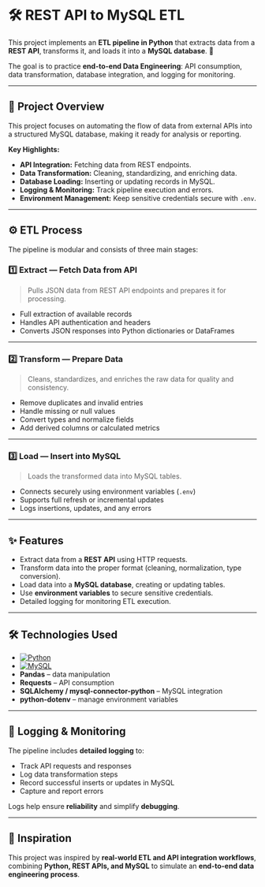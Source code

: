 # 🛠️ REST API to MySQL ETL

This project implements an **ETL pipeline in Python** that extracts data from a **REST API**, transforms it, and loads it into a **MySQL database**. 🚀  

The goal is to practice **end-to-end Data Engineering**: API consumption, data transformation, database integration, and logging for monitoring.

---

## 📖 Project Overview

This project focuses on automating the flow of data from external APIs into a structured MySQL database, making it ready for analysis or reporting.

**Key Highlights:**

- **API Integration:** Fetching data from REST endpoints.  
- **Data Transformation:** Cleaning, standardizing, and enriching data.  
- **Database Loading:** Inserting or updating records in MySQL.  
- **Logging & Monitoring:** Track pipeline execution and errors.  
- **Environment Management:** Keep sensitive credentials secure with `.env`.

---

## ⚙️ ETL Process

The pipeline is modular and consists of three main stages:

### 1️⃣ Extract — Fetch Data from API
> Pulls JSON data from REST API endpoints and prepares it for processing.

- Full extraction of available records  
- Handles API authentication and headers  
- Converts JSON responses into Python dictionaries or DataFrames  

---

### 2️⃣ Transform — Prepare Data
> Cleans, standardizes, and enriches the raw data for quality and consistency.

- Remove duplicates and invalid entries  
- Handle missing or null values  
- Convert types and normalize fields  
- Add derived columns or calculated metrics  

---

### 3️⃣ Load — Insert into MySQL
> Loads the transformed data into MySQL tables.

- Connects securely using environment variables (`.env`)  
- Supports full refresh or incremental updates  
- Logs insertions, updates, and any errors

---

## ✨ Features

- Extract data from a **REST API** using HTTP requests.  
- Transform data into the proper format (cleaning, normalization, type conversion).  
- Load data into a **MySQL database**, creating or updating tables.  
- Use **environment variables** to secure sensitive credentials.  
- Detailed logging for monitoring ETL execution.  
---

## 🛠️ Technologies Used
- [![Python](https://img.shields.io/badge/python-3.11-blue)](https://www.python.org/)  
- [![MySQL](https://img.shields.io/badge/MySQL-8.0-orange)](https://www.mysql.com/)  
- **Pandas** – data manipulation  
- **Requests** – API consumption  
- **SQLAlchemy / mysql-connector-python** – MySQL integration  
- **python-dotenv** – manage environment variables  

---

## 📝 Logging & Monitoring

The pipeline includes **detailed logging** to:

- Track API requests and responses
- Log data transformation steps
- Record successful inserts or updates in MySQL
- Capture and report errors

Logs help ensure **reliability** and simplify **debugging**.

---

## 🧠 Inspiration

This project was inspired by **real-world ETL and API integration workflows**, combining **Python, REST APIs, and MySQL** to simulate an **end-to-end data engineering process**.
